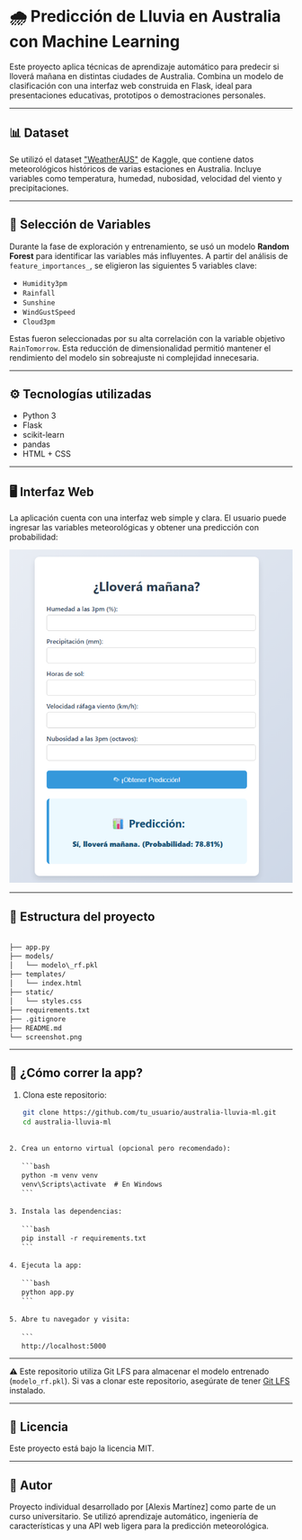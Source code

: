 # 🌧️ Predicción de Lluvia en Australia con Machine Learning

Este proyecto aplica técnicas de aprendizaje automático para predecir si lloverá mañana en distintas ciudades de Australia. Combina un modelo de clasificación con una interfaz web construida en Flask, ideal para presentaciones educativas, prototipos o demostraciones personales.

---

## 📊 Dataset

Se utilizó el dataset ["WeatherAUS"](https://www.kaggle.com/datasets/trisha2094/weatheraus) de Kaggle, que contiene datos meteorológicos históricos de varias estaciones en Australia. Incluye variables como temperatura, humedad, nubosidad, velocidad del viento y precipitaciones.

---

## 🧠 Selección de Variables

Durante la fase de exploración y entrenamiento, se usó un modelo **Random Forest** para identificar las variables más influyentes. A partir del análisis de `feature_importances_`, se eligieron las siguientes 5 variables clave:

- `Humidity3pm`
- `Rainfall`
- `Sunshine`
- `WindGustSpeed`
- `Cloud3pm`

Estas fueron seleccionadas por su alta correlación con la variable objetivo `RainTomorrow`. Esta reducción de dimensionalidad permitió mantener el rendimiento del modelo sin sobreajuste ni complejidad innecesaria.

---

## ⚙️ Tecnologías utilizadas

- Python 3
- Flask
- scikit-learn
- pandas
- HTML + CSS

---

## 🖥️ Interfaz Web

La aplicación cuenta con una interfaz web simple y clara. El usuario puede ingresar las variables meteorológicas y obtener una predicción con probabilidad:

![screenshot](screenshot.png)

---

## 📁 Estructura del proyecto

```

├── app.py
├── models/
│   └── modelo\_rf.pkl
├── templates/
│   └── index.html
├── static/
│   └── styles.css
├── requirements.txt
├── .gitignore
├── README.md
└── screenshot.png

````

---

## 🚀 ¿Cómo correr la app?

1. Clona este repositorio:
   ```bash
   git clone https://github.com/tu_usuario/australia-lluvia-ml.git
   cd australia-lluvia-ml
````

2. Crea un entorno virtual (opcional pero recomendado):

   ```bash
   python -m venv venv
   venv\Scripts\activate  # En Windows
   ```

3. Instala las dependencias:

   ```bash
   pip install -r requirements.txt
   ```

4. Ejecuta la app:

   ```bash
   python app.py
   ```

5. Abre tu navegador y visita:

   ```
   http://localhost:5000
   ``````
---

⚠️ Este repositorio utiliza Git LFS para almacenar el modelo entrenado (`modelo_rf.pkl`). Si vas a clonar este repositorio, asegúrate de tener [Git LFS](https://git-lfs.github.com/) instalado.

---

## 📄 Licencia

Este proyecto está bajo la licencia MIT.

---

## 👤 Autor

Proyecto individual desarrollado por \[Alexis Martínez] como parte de un curso universitario. Se utilizó aprendizaje automático, ingeniería de características y una API web ligera para la predicción meteorológica.
